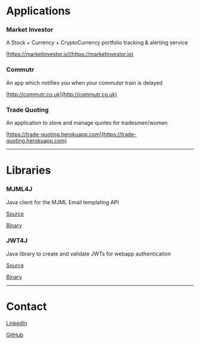 # Applications

### Market Investor

A Stock + Currency + CryptoCurrency portfolio tracking & alerting service

[https://marketinvestor.io](https://marketinvestor.io)


### Commutr

An app which notifies you when your commuter train is delayed

[http://commutr.co.uk](http://commutr.co.uk)


### Trade Quoting

An application to store and manage quotes for tradesmen/women

[https://trade-quoting.herokuapp.com](https://trade-quoting.herokuapp.com)

---

# Libraries

### MJML4J

Java client for the MJML Email templating API

[Source](https://github.com/ed0906/mjml4j)

[Binary](https://mvnrepository.com/artifact/io.camassia/mjml4j-client)

### JWT4J

Java library to create and validate JWTs for webapp authentication

[Source](https://github.com/ed0906/jwt4j)

[Binary](https://mvnrepository.com/artifact/io.camassia.security/jwt4j)

---

# Contact

[LinkedIn](https://www.linkedin.com/in/wilsonedward)

[GitHub](https://github.com/ed0906)
